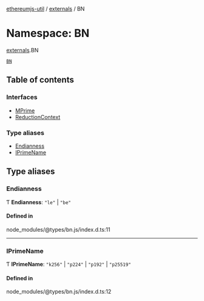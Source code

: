 [ethereumjs-util](../README.md) / [externals](externals.md) / BN

# Namespace: BN

[externals](externals.md).BN

[`BN`](https://github.com/indutny/bn.js)

## Table of contents

### Interfaces

- [MPrime](../interfaces/externals.bn.mprime.md)
- [ReductionContext](../interfaces/externals.bn.reductioncontext.md)

### Type aliases

- [Endianness](externals.bn.md#endianness)
- [IPrimeName](externals.bn.md#iprimename)

## Type aliases

### Endianness

Ƭ **Endianness**: ``"le"`` \| ``"be"``

#### Defined in

node_modules/@types/bn.js/index.d.ts:11

___

### IPrimeName

Ƭ **IPrimeName**: ``"k256"`` \| ``"p224"`` \| ``"p192"`` \| ``"p25519"``

#### Defined in

node_modules/@types/bn.js/index.d.ts:12
